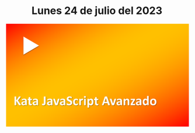 <h1 align="center"><strong>Lunes 24 de julio del 2023</strong></h1>
<a href="https://youtu.be/xnM-xyZodvw?t=1"><img src="/CLASES/Kata_4/KATA_4.png"></a>
